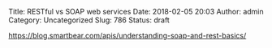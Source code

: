 Title: RESTful vs SOAP web services
Date: 2018-02-05 20:03
Author: admin
Category: Uncategorized
Slug: 786
Status: draft

https://blog.smartbear.com/apis/understanding-soap-and-rest-basics/
